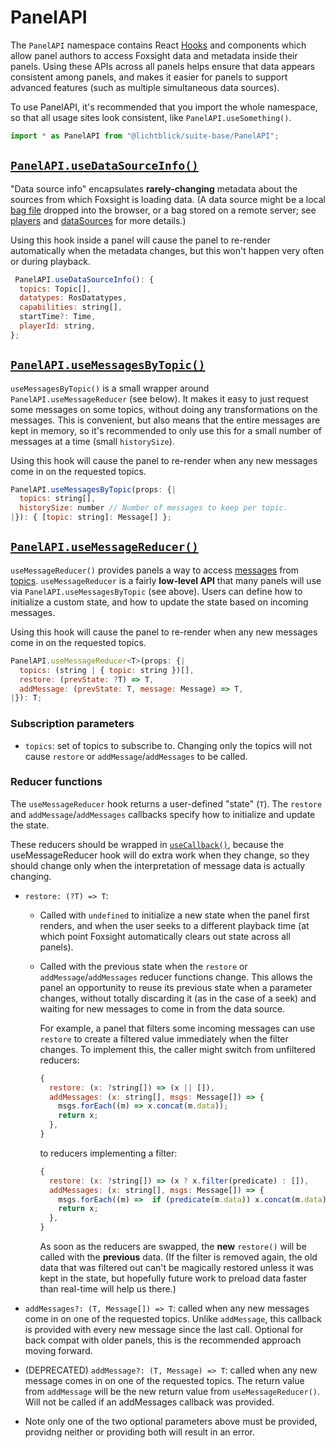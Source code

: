 # PanelAPI

The `PanelAPI` namespace contains React [Hooks](https://reactjs.org/docs/hooks-intro.html) and components which allow panel authors to access Foxsight data and metadata inside their panels. Using these APIs across all panels helps ensure that data appears consistent among panels, and makes it easier for panels to support advanced features (such as multiple simultaneous data sources).

To use PanelAPI, it's recommended that you import the whole namespace, so that all usage sites look consistent, like `PanelAPI.useSomething()`.

```js
import * as PanelAPI from "@lichtblick/suite-base/PanelAPI";
```

## [`PanelAPI.useDataSourceInfo()`](useDataSourceInfo.js)

"Data source info" encapsulates **rarely-changing** metadata about the sources from which Foxsight is loading data. (A data source might be a local [bag file](http://wiki.ros.org/Bags/Format) dropped into the browser, or a bag stored on a remote server; see [players](../players) and [dataSources](../dataSources) for more details.)

Using this hook inside a panel will cause the panel to re-render automatically when the metadata changes, but this won't happen very often or during playback.

```js
 PanelAPI.useDataSourceInfo(): {
  topics: Topic[],
  datatypes: RosDatatypes,
  capabilities: string[],
  startTime?: Time,
  playerId: string,
};
```

## [`PanelAPI.useMessagesByTopic()`](useMessagesByTopic.js)

`useMessagesByTopic()` is a small wrapper around `PanelAPI.useMessageReducer` (see below). It makes it easy to just request some messages on some topics, without doing any transformations on the messages. This is convenient, but also means that the entire messages are kept in memory, so it's recommended to only use this for a small number of messages at a time (small `historySize`).

Using this hook will cause the panel to re-render when any new messages come in on the requested topics.

```js
PanelAPI.useMessagesByTopic(props: {|
  topics: string[],
  historySize: number // Number of messages to keep per topic.
|}): { [topic: string]: Message[] };
```

## [`PanelAPI.useMessageReducer()`](useMessageReducer.js)

`useMessageReducer()` provides panels a way to access [messages](http://wiki.ros.org/Messages) from [topics](http://wiki.ros.org/Topics). `useMessageReducer` is a fairly **low-level API** that many panels will use via `PanelAPI.useMessagesByTopic` (see above). Users can define how to initialize a custom state, and how to update the state based on incoming messages.

Using this hook will cause the panel to re-render when any new messages come in on the requested topics.

```js
PanelAPI.useMessageReducer<T>(props: {|
  topics: (string | { topic: string })[],
  restore: (prevState: ?T) => T,
  addMessage: (prevState: T, message: Message) => T,
|}): T;
```

### Subscription parameters

- `topics`: set of topics to subscribe to. Changing only the topics will not cause `restore` or `addMessage`/`addMessages` to be called.

### Reducer functions

The `useMessageReducer` hook returns a user-defined "state" (`T`). The `restore` and `addMessage`/`addMessages` callbacks specify how to initialize and update the state.

These reducers should be wrapped in [`useCallback()`](https://reactjs.org/docs/hooks-reference.html#usecallback), because the useMessageReducer hook will do extra work when they change, so they should change only when the interpretation of message data is actually changing.

- `restore: (?T) => T`:

  - Called with `undefined` to initialize a new state when the panel first renders, and when the user seeks to a different playback time (at which point Foxsight automatically clears out state across all panels).
  - Called with the previous state when the `restore` or `addMessage`/`addMessages` reducer functions change. This allows the panel an opportunity to reuse its previous state when a parameter changes, without totally discarding it (as in the case of a seek) and waiting for new messages to come in from the data source.

    For example, a panel that filters some incoming messages can use `restore` to create a filtered value immediately when the filter changes. To implement this, the caller might switch from unfiltered reducers:

    ```js
    {
      restore: (x: ?string[]) => (x || []),
      addMessages: (x: string[], msgs: Message[]) => {
        msgs.forEach((m) => x.concat(m.data));
        return x;
      },
    }
    ```

    to reducers implementing a filter:

    ```js
    {
      restore: (x: ?string[]) => (x ? x.filter(predicate) : []),
      addMessages: (x: string[], msgs: Message[]) => {
        msgs.forEach((m) =>  if (predicate(m.data)) x.concat(m.data));
        return x;
      },
    }
    ```

    As soon as the reducers are swapped, the **new** `restore()` will be called with the **previous** data. (If the filter is removed again, the old data that was filtered out can't be magically restored unless it was kept in the state, but hopefully future work to preload data faster than real-time will help us there.)

- `addMessages?: (T, Message[]) => T`: called when any new messages come in on one of the requested topics. Unlike `addMessage`, this callback is provided with every new message since the last call. Optional for back compat with older panels, this is the recommended approach moving forward.

- (DEPRECATED) `addMessage?: (T, Message) => T`: called when any new message comes in on one of the requested topics. The return value from `addMessage` will be the new return value from `useMessageReducer()`. Will not be called if an addMessages callback was provided.

- Note only one of the two optional parameters above must be provided, providng neither or providing both will result in an error.
